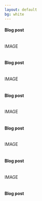 ```yaml
---
layout: default
bg: white
---
```

#### Blog post
<br> IMAGE
<br><br>
#### Blog post
<br> IMAGE
<br><br>
#### Blog post
<br> IMAGE
<br><br>
#### Blog post
<br> IMAGE
<br><br>
#### Blog post
<br> IMAGE
<br><br>
#### Blog post
